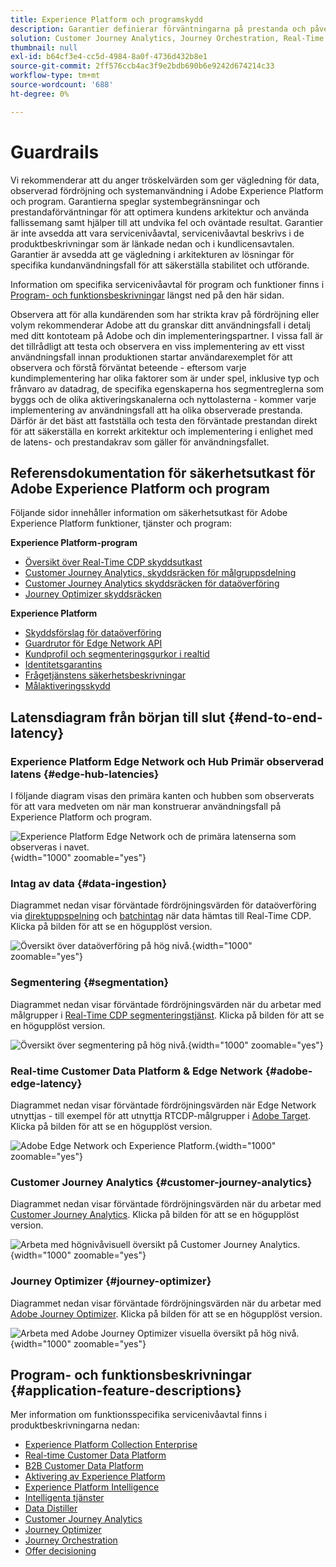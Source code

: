 ```yaml
---
title: Experience Platform och programskydd
description: Garantier definierar förväntningarna på prestanda och påverkan för komponenter och tjänster i Adobe Experience Platform och program
solution: Customer Journey Analytics, Journey Orchestration, Real-Time Customer Data Platform
thumbnail: null
exl-id: b64cf3e4-cc5d-4984-8a0f-4736d432b8e1
source-git-commit: 2ff576ccb4ac3f9e2bdb690b6e9242d674214c33
workflow-type: tm+mt
source-wordcount: '688'
ht-degree: 0%

---
```


# Guardrails

Vi rekommenderar att du anger tröskelvärden som ger vägledning för data, observerad fördröjning och systemanvändning i Adobe Experience Platform och program. Garantierna speglar systembegränsningar och prestandaförväntningar för att optimera kundens arkitektur och använda fallissemang samt hjälper till att undvika fel och oväntade resultat. Garantier är inte avsedda att vara servicenivåavtal, servicenivåavtal beskrivs i de produktbeskrivningar som är länkade nedan och i kundlicensavtalen. Garantier är avsedda att ge vägledning i arkitekturen av lösningar för specifika kundanvändningsfall för att säkerställa stabilitet och utförande.

Information om specifika servicenivåavtal för program och funktioner finns i [Program- och funktionsbeskrivningar](#application-feature-descriptions) längst ned på den här sidan.

Observera att för alla kundärenden som har strikta krav på fördröjning eller volym rekommenderar Adobe att du granskar ditt användningsfall i detalj med ditt kontoteam på Adobe och din implementeringspartner. I vissa fall är det tillrådligt att testa och observera en viss implementering av ett visst användningsfall innan produktionen startar användarexemplet för att observera och förstå förväntat beteende - eftersom varje kundimplementering har olika faktorer som är under spel, inklusive typ och frånvaro av datadrag, de specifika egenskaperna hos segmentreglerna som byggs och de olika aktiveringskanalerna och nyttolasterna - kommer varje implementering av användningsfall att ha olika observerade prestanda. Därför är det bäst att fastställa och testa den förväntade prestandan direkt för att säkerställa en korrekt arkitektur och implementering i enlighet med de latens- och prestandakrav som gäller för användningsfallet.


## Referensdokumentation för säkerhetsutkast för Adobe Experience Platform och program

Följande sidor innehåller information om säkerhetsutkast för Adobe Experience Platform funktioner, tjänster och program:

**Experience Platform-program**

* [Översikt över Real-Time CDP skyddsutkast](https://experienceleague.adobe.com/docs/experience-platform/rtcdp/guardrails/overview.html)
* [Customer Journey Analytics, skyddsräcken för målgruppsdelning](https://experienceleague.adobe.com/docs/analytics-platform/using/cja-components/audiences/publish.html#latency)
* [Customer Journey Analytics skyddsräcken för dataöverföring](https://experienceleague.adobe.com/docs/experience-platform/sources/connectors/adobe-applications/analytics.html#what-is-the-expected-latency-for-analytics-data-on-platform%3F)
* [Journey Optimizer skyddsräcken](https://experienceleague.adobe.com/docs/journey-optimizer/using/get-started/guardrails.html)

**Experience Platform**

* [Skyddsförslag för dataöverföring](https://experienceleague.adobe.com/docs/experience-platform/ingestion/guardrails.html)
* [Guardrutor för Edge Network API](https://experienceleague.adobe.com/docs/experience-platform/edge-network-server-api/guardrails.html)
* [Kundprofil och segmenteringsgurkor i realtid](https://experienceleague.adobe.com/docs/experience-platform/profile/guardrails.html)
* [Identitetsgarantins](https://experienceleague.adobe.com/docs/experience-platform/identity/guardrails.html?lang=en)
* [Frågetjänstens säkerhetsbeskrivningar](https://experienceleague.adobe.com/docs/experience-platform/query/guardrails.html?lang=en)
* [Målaktiveringsskydd](https://experienceleague.adobe.com/docs/experience-platform/destinations/guardrails.html)

## Latensdiagram från början till slut {#end-to-end-latency}

### Experience Platform Edge Network och Hub Primär observerad latens {#edge-hub-latencies}

I följande diagram visas den primära kanten och hubben som observerats för att vara medveten om när man konstruerar användningsfall på Experience Platform och program.

![Experience Platform Edge Network och de primära latenserna som observeras i navet.](/help/blueprints/experience-platform/deployment/assets/aep_edge_hub_latency.svg "Experience Platform Edge-nätverk och primära latenser för navnätverk"){width="1000" zoomable="yes"}

### Intag av data {#data-ingestion}

Diagrammet nedan visar förväntade fördröjningsvärden för dataöverföring via [direktuppspelning](https://experienceleague.adobe.com/docs/experience-platform/ingestion/streaming/overview.html) och [batchintag](https://experienceleague.adobe.com/docs/experience-platform/ingestion/batch/getting-started.html?lang=en) när data hämtas till Real-Time CDP. Klicka på bilden för att se en högupplöst version.

![Översikt över dataöverföring på hög nivå.](/help/blueprints/experience-platform/deployment/assets/aep_data_flow_guardrails.svg "Högnivåvisuell överblick och fördröjningsvärden för dataöverföring"){width="1000" zoomable="yes"}

### Segmentering {#segmentation}

Diagrammet nedan visar förväntade fördröjningsvärden när du arbetar med målgrupper i [Real-Time CDP segmenteringstjänst](https://experienceleague.adobe.com/docs/experience-platform/segmentation/home.html). Klicka på bilden för att se en högupplöst version.

![Översikt över segmentering på hög nivå.](/help/blueprints/experience-platform/deployment/assets/segmentation_guardrails.svg "Segmentera visuell översikt och latensvärden på hög nivå"){width="1000" zoomable="yes"}

### Real-time Customer Data Platform &amp; Edge Network {#adobe-edge-latency}

Diagrammet nedan visar förväntade fördröjningsvärden när Edge Network utnyttjas - till exempel för att utnyttja RTCDP-målgrupper i [Adobe Target](https://experienceleague.adobe.com/docs/experience-platform/destinations/catalog/personalization/adobe-target-connection.html?lang=en). Klicka på bilden för att se en högupplöst version.

![Adobe Edge Network och Experience Platform.](/help/blueprints/experience-platform/deployment/assets/RTCDP_Edge_guardrails.svg "Exportera målgrupper till Adobe Target visuella översikt och latens på hög nivå"){width="1000" zoomable="yes"}

### Customer Journey Analytics {#customer-journey-analytics}

Diagrammet nedan visar förväntade fördröjningsvärden när du arbetar med [Customer Journey Analytics](https://experienceleague.adobe.com/docs/analytics-platform/using/cja-overview/cja-overview.html?lang=en). Klicka på bilden för att se en högupplöst version.

![Arbeta med högnivåvisuell översikt på Customer Journey Analytics.](/help/blueprints/experience-platform/deployment/assets/CJA_guardrails.svg "Arbeta med högnivåvisuell översikt och latensvärden för Customer Journey Analytics"){width="1000" zoomable="yes"}

### Journey Optimizer {#journey-optimizer}

Diagrammet nedan visar förväntade fördröjningsvärden när du arbetar med [Adobe Journey Optimizer](https://experienceleague.adobe.com/docs/journey-optimizer/using/get-started/get-started.html?lang=en). Klicka på bilden för att se en högupplöst version.

![Arbeta med Adobe Journey Optimizer visuella översikt på hög nivå.](/help/blueprints/experience-platform/deployment/assets/AJO_guardrails.svg "Arbeta med Adobe Journey Optimizer högnivåvisuella översikter och latensvärden"){width="1000" zoomable="yes"}

## Program- och funktionsbeskrivningar {#application-feature-descriptions}

Mer information om funktionsspecifika servicenivåavtal finns i produktbeskrivningarna nedan:

* [Experience Platform Collection Enterprise](https://helpx.adobe.com/legal/product-descriptions/adobe-experience-platform-collection-enterprise.html)
* [Real-time Customer Data Platform](https://helpx.adobe.com/legal/product-descriptions/real-time-customer-data-platform.html)
* [B2B Customer Data Platform](https://helpx.adobe.com/legal/product-descriptions/adobe-experience-platform-b2b.html)
* [Aktivering av Experience Platform](https://helpx.adobe.com/legal/product-descriptions/adobe-experience-platform0.html)
* [Experience Platform Intelligence](https://helpx.adobe.com/legal/product-descriptions/adobe-experience-platform-intelligence---product-description.html)
* [Intelligenta tjänster](https://helpx.adobe.com/legal/product-descriptions/intelligent-services.html)
* [Data Distiller](https://helpx.adobe.com/legal/product-descriptions/data-distiller.html)
* [Customer Journey Analytics](https://helpx.adobe.com/legal/product-descriptions/customer-journey-analytics.html)
* [Journey Optimizer](https://helpx.adobe.com/legal/product-descriptions/adobe-journey-optimizer.html)
* [Journey Orchestration](https://helpx.adobe.com/legal/product-descriptions/journey-orchestration.html)
* [Offer decisioning](https://helpx.adobe.com/legal/product-descriptions/offer-decisioning-app-service.html)
